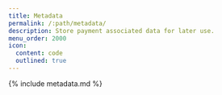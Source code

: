 ```yaml
---
title: Metadata
permalink: /:path/metadata/
description: Store payment associated data for later use.
menu_order: 2000
icon:
  content: code
  outlined: true
---
```


{% include metadata.md %}
